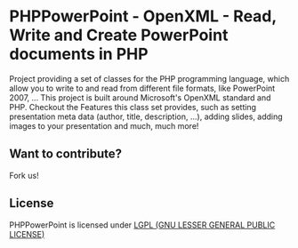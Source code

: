 # PHPPowerPoint - OpenXML - Read, Write and Create PowerPoint documents in PHP
Project providing a set of classes for the PHP programming language, which allow you to write to and read from different file formats, like PowerPoint 2007, ... This project is built around Microsoft's OpenXML standard and PHP.
Checkout the Features this class set provides, such as setting presentation meta data (author, title, description, ...), adding slides, adding images to your presentation and much, much more!

## Want to contribute?
Fork us!

## License
PHPPowerPoint is licensed under [LGPL (GNU LESSER GENERAL PUBLIC LICENSE)](https://github.com/PHPOffice/PHPPowerPoint/blob/master/license.md)